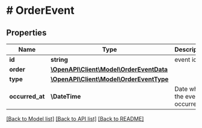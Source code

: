 # # OrderEvent

## Properties

Name | Type | Description | Notes
------------ | ------------- | ------------- | -------------
**id** | **string** | event id |
**order** | [**\OpenAPI\Client\Model\OrderEventData**](OrderEventData.md) |  |
**type** | [**\OpenAPI\Client\Model\OrderEventType**](OrderEventType.md) |  |
**occurred_at** | **\DateTime** | Date when the event occurred |

[[Back to Model list]](../../README.md#models) [[Back to API list]](../../README.md#endpoints) [[Back to README]](../../README.md)
